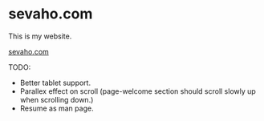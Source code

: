 # sevaho.com

This is my website.

[sevaho.com](https://sevaho.com)

TODO:

- Better tablet support.
- Parallex effect on scroll (page-welcome section should scroll slowly up when scrolling down.)
- Resume as man page.

